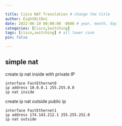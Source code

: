 ```yaml
---

title: Cisco NAT Translation # change the title
author: EightBitOni
date: 2022-06-10 00:00:00 -0600 # year, month, day
categories: [Cisco,Switching]
tags: [cisco,switching] # all lower case
pin: false

---
```


## simple nat

create ip nat inside with private IP

```shell
interface FastEthernet0  
ip address 10.0.0.1 255.255.0.0
ip nat inside  
```

create ip nat outside public ip
```
interface FastEthernet1  
ip address 174.143.212.1 255.255.252.0  
ip nat outside
```

